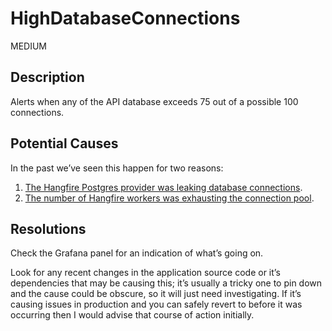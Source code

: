 # HighDatabaseConnections

MEDIUM

## Description

Alerts when any of the API database exceeds 75 out of a possible 100 connections.

## Potential Causes

In the past we’ve seen this happen for two reasons:

1. [The Hangfire Postgres provider was leaking database connections](https://github.com/DFE-Digital/get-into-teaching-api/pull/101).
2. [The number of Hangfire workers was exhausting the connection pool](https://github.com/DFE-Digital/get-into-teaching-api/pull/97).

## Resolutions

Check the Grafana panel for an indication of what’s going on.

Look for any recent changes in the application source code or it’s dependencies that may be causing this; it’s usually a tricky one to pin down and the cause could be obscure, so it will just need investigating. If it’s causing issues in production and you can safely revert to before it was occurring then I would advise that course of action initially.
